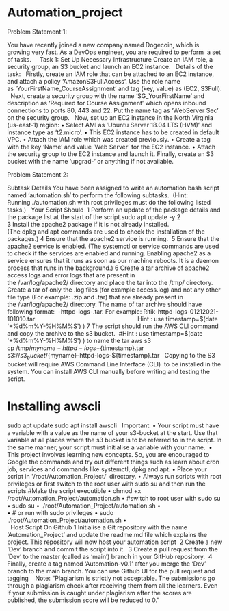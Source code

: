 # Automation_project
Problem Statement 1:

You have recently joined a new company named Dogecoin, which is growing very fast. As a DevOps engineer, you are required to perform  a set of tasks.  
 
Task 1: Set Up Necessary Infrastructure
Create an IAM role, a security group, an S3 bucket and launch an EC2 instance.
 
Details of the task:
 
Firstly, create an IAM role that can be attached to an EC2 instance, and attach a policy ‘AmazonS3FullAccess’. Use the role name as ‘YourFirstName_CourseAssignment’ and tag (key, value) as (EC2, S3Full).
 
Next, create a security group with the name ‘SG_YourFirstName’ and description as ‘Required for Course Assignment’ which opens inbound connections to ports 80, 443 and 22. Put the name tag as ‘WebServer Sec’ on the security group.
 
Now, set up an EC2 instance in the North Virginia (us-east-1) region:
	•	Select AMI as ‘Ubuntu Server 18.04 LTS (HVM)’ and instance type as ‘t2.micro’.
	•	This EC2 instance has to be created in default VPC.
	•	Attach the IAM role which was created previously.
	•	Create a tag with the key ‘Name’ and value ‘Web Server’ for the EC2 instance.
	•	Attach the security group to the EC2 instance and launch it.
Finally, create an S3 bucket with the name ‘upgrad-<YourFName>’ or anything if not available.


Problem Statement 2:

Subtask Details
You have been assigned to write an automation bash script named ‘automation.sh’ to perform the following subtasks. 
(Hint: Running ./automation.sh with root privileges must do the following listed tasks.)
 
Your Script Should 
	1	Perform an update of the package details and the package list at the start of the script.sudo apt update -y
	2	
	3	Install the apache2 package if it is not already installed. (The dpkg and apt commands are used to check the installation of the packages.)
	4	Ensure that the apache2 service is running. 
	5	Ensure that the apache2 service is enabled. (The systemctl or service commands are used to check if the services are enabled and running. Enabling apache2 as a service ensures that it runs as soon as our machine reboots. It is a daemon process that runs in the background.)
	6	Create a tar archive of apache2 access logs and error logs that are present in the /var/log/apache2/ directory and place the tar into the /tmp/ directory. Create a tar of only the .log files (for example access.log) and not any other file type (For example: .zip and .tar) that are already present in the /var/log/apache2/ directory. The name of tar archive should have following format:  <your _name>-httpd-logs-<timestamp>.tar. For example: Ritik-httpd-logs-01212021-101010.tar                                                             Hint : use timestamp=$(date '+%d%m%Y-%H%M%S') )
	7	The script should run the AWS CLI command and copy the archive to the s3 bucket. 
#Hint : use timestamp=$(date '+%d%m%Y-%H%M%S') ) to name  the  tar
aws s3 \
cp /tmp/${myname}-httpd-logs-${timestamp}.tar \
s3://${s3_bucket}/${myname}-httpd-logs-${timestamp}.tar
 
Copying to the S3 bucket will require AWS Command Line Interface (CLI)  to be installed in the system. You can install AWS CLI manually before writing and testing the script. 
# Installing awscli 
sudo apt update
sudo apt install awscli
 
Important:
	•	Your script must have a variable with a value as the name of your s3-bucket at the start. Use that variable at all places where the s3 bucket is to be referred to in the script. In the same manner, your script must initialise a variable with your name. 
	•	This project involves learning new concepts. So, you are encouraged to Google the commands and try out different things such as learn about cron job, services and commands like systemctl, dpkg and apt.
	•	Place your script in '/root/Automation_Project/' directory.
	•	Always run scripts with root privileges or first switch to the root user with sudo su and then run the scripts.#Make the script executible
	•	chmod  +x  /root/Automation_Project/automation.sh
	•	#switch to root user with sudo su
	•	sudo  su
	•	./root/Automation_Project/automation.sh
	•	
	•	# or run with sudo privileges
	•	sudo ./root/Automation_Project/automation.sh
	•	
 
Host Script On Github
	1	Initialise a Git repository with the name ‘Automation_Project’ and update the readme.md file which explains the project. This repository will now host your automation script 
	2	Create a new ‘Dev’ branch and commit the script into it. 
	3	Create a pull request from the ‘Dev’ to the master (called as ‘main’) branch in your GitHub repository. 
	4	Finally, create a tag named ‘Automation-v0.1’ after you merge the ‘Dev’ branch to the main branch. You can use Github UI for the pull request and tagging 
 
Note: "Plagiarism is strictly not acceptable. The submissions go through a plagiarism check after receiving them from all the learners. Even if your submission is caught under plagiarism after the scores are published, the submission score will be reduced to 0."
